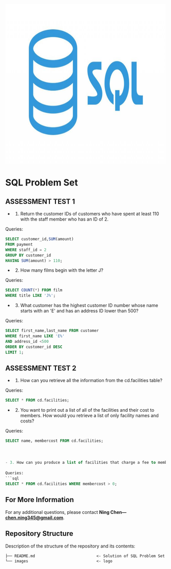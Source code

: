 <p>
<img src="images/sql.jpg" width="900" height="500">
</p>

# SQL Problem Set

## ASSESSMENT TEST 1

- 1. Return the customer IDs of customers who have spent at least 110 with the staff member who has an ID of 2.

Queries: 
```sql
SELECT customer_id,SUM(amount)
FROM payment
WHERE staff_id = 2
GROUP BY customer_id
HAVING SUM(amount) > 110; 
```

- 2. How many films begin with the letter J?


Queries: 
```sql
SELECT COUNT(*) FROM film
WHERE title LIKE 'J%';
```

- 3. What customer has the highest customer ID number whose name starts with an 'E' and has an address ID lower than 500?

Queries: 
```sql
SELECT first_name,last_name FROM customer
WHERE first_name LIKE 'E%'
AND address_id <500
ORDER BY customer_id DESC
LIMIT 1;
```


## ASSESSMENT TEST 2

- 1. How can you retrieve all the information from the cd.facilities table?

Queries: 
```sql
SELECT * FROM cd.facilities;
```


- 2. You want to print out a list of all of the facilities and their cost to members. How would you retrieve a list of only facility names and costs?

Queries: 
```sql
SELECT name, membercost FROM cd.facilities;



- 3. How can you produce a list of facilities that charge a fee to members?

Queries: 
```sql
SELECT * FROM cd.facilities WHERE membercost > 0;
```










## For More Information

For any additional questions, please contact **Ning Chen—chen.ning345@gmail.com**.

## Repository Structure

Description of the structure of the repository and its contents:
```
├── README.md                           <- Solution of SQL Problem Set
└── images                              <- logo
```